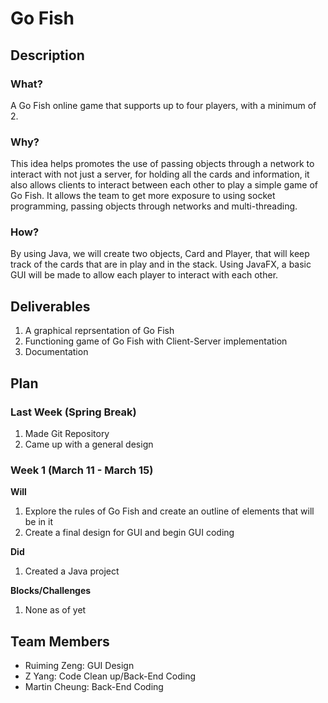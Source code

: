 # Go Fish
## Description
### What?
A Go Fish online game that supports up to four players, with a minimum of 2. 
### Why?
This idea helps promotes the use of passing objects through a network to interact with not just a server, for holding all the cards and information, it also allows clients to interact between each other to play a simple game of Go Fish. It allows the team to get more exposure to using socket programming, passing objects through networks and multi-threading.
### How?
By using Java, we will create two objects, Card and Player, that will keep track of the cards that are in play and in the stack. Using JavaFX, a basic GUI will be made to allow each player to interact with each other.
## Deliverables
1. A graphical reprsentation of Go Fish
2. Functioning game of Go Fish with Client-Server implementation
3. Documentation 
## Plan

### Last Week (Spring Break)
  1. Made Git Repository
  2. Came up with a general design

### Week 1 (March 11 - March 15)
  **Will**
  1. Explore the rules of Go Fish and create an outline of elements that will be in it
  2. Create a final design for GUI and begin GUI coding

  **Did**
  1. Created a Java project

  **Blocks/Challenges** 
  1. None as of yet

## Team Members
- Ruiming Zeng: GUI Design
- Z Yang: Code Clean up/Back-End Coding
- Martin Cheung: Back-End Coding
